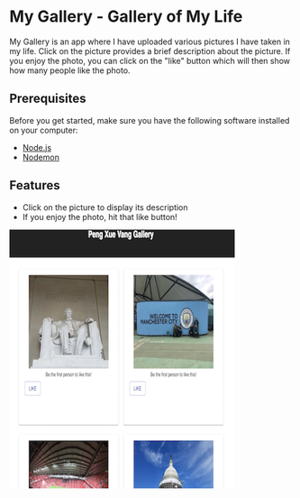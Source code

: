 # My Gallery - Gallery of My Life

My Gallery is an app where I have uploaded various pictures I have taken in my life. Click on the picture provides a brief description about the picture. If you enjoy the photo, you can click on the "like" button which will then show how many people like the photo.

## Prerequisites

Before you get started, make sure you have the following software installed on your computer:

- [Node.js](https://nodejs.org/en/)
- [Nodemon](https://nodemon.io/)

## Features

* Click on the picture to display its description
* If you enjoy the photo, hit that like button! 

![Gallery](public/images/gallery.png)